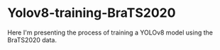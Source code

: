 # Yolov8-training-BraTS2020
Here I'm presenting the process of training a YOLOv8 model using the BraTS2020 data.
